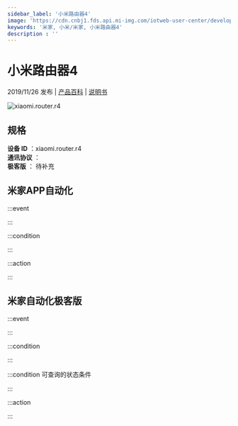 ```yaml
---
sidebar_label: '小米路由器4'
image: 'https://cdn.cnbj1.fds.api.mi-img.com/iotweb-user-center/developer_1679047575011n7k1E59s.png?GalaxyAccessKeyId=AKVGLQWBOVIRQ3XLEW&Expires=9223372036854775807&Signature=R+IYHtdFXPTA7t9LYbfNAlCiMoM='
keywords: '米家, 小米/米家, 小米路由器4'
description : ''
---
```

# 小米路由器4

2019/11/26 发布 | [产品百科](https://home.mi.com/webapp/content/baike/product/index.html?model=xiaomi.router.r4/) | [说明书](https://home.mi.com/views/introduction.html?model=xiaomi.router.r4&region=cn)

![xiaomi.router.r4](https://cdn.cnbj1.fds.api.mi-img.com/iotweb-user-center/developer_1679047575011n7k1E59s.png?GalaxyAccessKeyId=AKVGLQWBOVIRQ3XLEW&Expires=9223372036854775807&Signature=R+IYHtdFXPTA7t9LYbfNAlCiMoM=)

## 规格  
> 
**设备 ID** ：xiaomi.router.r4  
**通讯协议** ：  
**极客版**  ： 待补充 


## 米家APP自动化  

:::event  

:::

:::condition  

:::

:::action   

:::

## 米家自动化极客版  

:::event  

:::

:::condition  

:::

:::condition 可查询的状态条件  

:::

:::action  

:::

        
